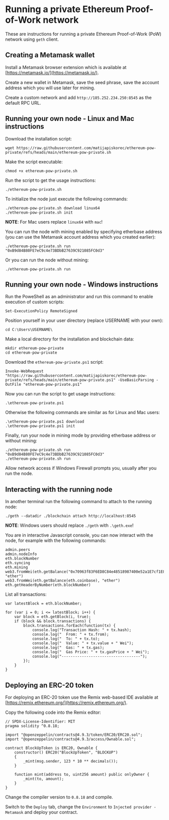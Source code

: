 # Running a private Ethereum Proof-of-Work network

These are instructions for running a private Ethereum Proof-of-Work (PoW) network using `geth` client.

## Creating a Metamask wallet

Install a Metamask browser extension which is available at [https://metamask.io/](https://metamask.io/).

Create a new wallet in Metamask, save the seed phrase, save the account address which you will use later for mining.

Create a custom network and add `http://185.252.234.250:8545` as the default RPC URL.

## Running your own node - Linux and Mac instructions

Download the installation script:
```
wget https://raw.githubusercontent.com/matijapiskorec/ethereum-pow-private/refs/heads/main/ethereum-pow-private.sh
```

Make the script executable:
```
chmod +x ethereum-pow-private.sh
```

Run the script to get the usage instructions:
```
./ethereum-pow-private.sh
```

To initialize the node just execute the following commands:
```
./ethereum-pow-private.sh download linux64
./ethereum-pow-private.sh init
```

**NOTE**: For Mac users replace `linux64` with `mac`!

You can run the node with mining enabled by specifying etherbase address (you can use the Metamask account address which you created earlier):
```
./ethereum-pow-private.sh run "0xB9d84B80FE7eC9c4e73BDbB27639C921085FC0d3"
```

Or you can run the node without mining:
```
./ethereum-pow-private.sh run
```

## Running your own node - Windows instructions

Run the PoweShell as an administrator and run this command to enable execution of custom scripts: 
```
Set-ExecutionPolicy RemoteSigned
```

Position yourself in your user directory (replace USERNAME with your own):
```
cd C:\Users\USERNAME\
```

Make a local directory for the installation and blockchain data:
```
mkdir ethereum-pow-private
cd ethereum-pow-private
```
Download the `ethereum-pow-private.ps1` script:
```
Invoke-WebRequest "https://raw.githubusercontent.com/matijapiskorec/ethereum-pow-private/refs/heads/main/ethereum-pow-private.ps1" -UseBasicParsing -OutFile "ethereum-pow-private.ps1"
```

Now you can run the script to get usage instructions:
```
.\ethereum-pow-private.ps1
```

Otherwise the following commands are similar as for Linux and Mac users:
```
.\ethereum-pow-private.ps1 download
.\ethereum-pow-private.ps1 init
``` 

Finally, run your node in mining mode by providing etherbase address or without mining:
```
./ethereum-pow-private.sh run "0xB9d84B80FE7eC9c4e73BDbB27639C921085FC0d3"
./ethereum-pow-private.sh run
```

Allow network access if Windows Firewall prompts you, usually after you run the node.

## Interacting with the running node

In another terminal run the following command to attach to the running node:
```
./geth --datadir ./blockchain attach http://localhost:8545
```

**NOTE**: Windows users should replace `./geth` with `.\geth.exe`!

You are in interactive Javascript console, you can now interact with the node, for example with the following commands:
```
admin.peers
admin.nodeInfo
eth.blockNumber
eth.syncing
eth.mining
web3.fromWei(eth.getBalance("0x70963f83F6ED8C84e48518987400e52a1E7cf1E8"), "ether")
web3.fromWei(eth.getBalance(eth.coinbase), "ether")
eth.getHeaderByNumber(eth.blockNumber)
```

List all transactions:
```
var latestBlock = eth.blockNumber;

for (var i = 0; i <= latestBlock; i++) {
    var block = eth.getBlock(i, true);
    if (block && block.transactions) {
        block.transactions.forEach(function(tx) {
            console.log("Transaction Hash: " + tx.hash);
            console.log("  From: " + tx.from);
            console.log("  To: " + tx.to);
            console.log("  Value: " + tx.value + " Wei");
            console.log("  Gas: " + tx.gas);
            console.log("  Gas Price: " + tx.gasPrice + " Wei");
            console.log("-----------------------------------");
        });
    }
}
```

## Deploying an ERC-20 token

For deploying an ERC-20 token use the Remix web-based IDE available at [https://remix.ethereum.org/](https://remix.ethereum.org/).

Copy the following code into the Remix editor:
```
// SPDX-License-Identifier: MIT
pragma solidity ^0.8.18;

import "@openzeppelin/contracts@4.9.3/token/ERC20/ERC20.sol";
import "@openzeppelin/contracts@4.9.3/access/Ownable.sol";

contract BlockUpToken is ERC20, Ownable {
    constructor() ERC20("BlockUpToken", "BLOCKUP")
    {
        _mint(msg.sender, 123 * 10 ** decimals());
    }

    function mint(address to, uint256 amount) public onlyOwner {
        _mint(to, amount);
    }
}
```

Change the compiler version to `0.8.18` and compile.

Switch to the `Deploy` tab, change the `Environment` to `Injected provider - Metamask` and deploy your contract.

